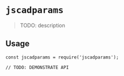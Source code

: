 # `jscadparams`

> TODO: description

## Usage

```
const jscadparams = require('jscadparams');

// TODO: DEMONSTRATE API
```
